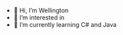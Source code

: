 - 👋 Hi, I’m Wellington
- 👀 I’m interested in 
- 🌱 I’m currently learning C# and Java 

<!---
wscaburri/wscaburri is a ✨ special ✨ repository because its `README.md` (this file) appears on your GitHub profile.
You can click the Preview link to take a look at your changes.
--->
